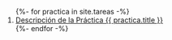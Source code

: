 
<ol>
{%- for practica in site.tareas -%}
<li> 
  <a href="{{ practica.url }}">Descripción de la Práctica {{ practica.title }}</a>
</li>
{%- endfor -%}
</ol>


